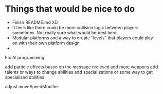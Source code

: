 # Things that would be nice to do

-   Finish README.md XD
-   It feels like there could be more collision logic between players sometimes. Not really sure what would be best here.
-   Modular platforms and a way to create "levels" that players could play on with their own platform design
-

Fix AI programming

add particle effects based on the message recieved
add more weapons
add talents or ways to change abilities
add specializations or some way to get specialized abilities

adjust moveSpeedModifier
